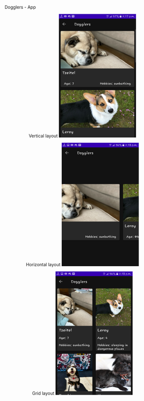 Dogglers - App
<p align="center">Vertical layout
  <img src="https://github.com/sourabhkumar47/Dogglers-App/blob/master/Screenshots/ver.png" width="250" height="400" title="Verticle">
</p>
<p align="center">Horizontal layout
  <img src="https://github.com/sourabhkumar47/Dogglers-App/blob/master/Screenshots/hor.png" width="250" height="400" title="Horizontal">
</p>
<p align="center">Grid layout
  <img src="https://github.com/sourabhkumar47/Dogglers-App/blob/master/Screenshots/grid.png" width="250" height="400" title="Grid">
</p>